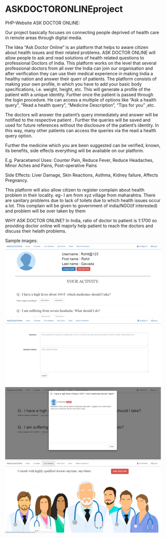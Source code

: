 # ASKDOCTORONLINEproject
PHP-Website
ASK DOCTOR ONLINE:

Our project basically focuses on connecting people deprived of health care 
in remote areas through digital media.

The Idea “Ask Doctor Online” is an platform that helps to aware citizen about health issues 
and their related problems.
ASK DOCTOR ONLINE will allow people to ask  and read solutions of health related questions to 
professional Doctors of India.
This platform works on the level that several professional doctors from all
 over the India can join our organisation and after verification they can use their medical
 experience in making India a healthy nation and answer their querr of patients.
The platform consists of making your own profile, in which you have to add your basic body 
specifications, i.e. weight, height, etc. This will generate a profile of the patient with a 
unique identity. Further once the patient is passed through the login procedure. 
He can access a multiple of options like “Ask a health query”, “Read a health query”, 
“Medicine Description”, “Tips for you” ,etc.


The doctors will answer the patient’s query immediately and answer will be 
notified to the respective patient . Further the queries will be saved and 
used for future references without the disclosure of the patient’s identity. 
In this way, many other patients can access the queries via the read a health query option.


Further the medicine which you are been suggested can be verified, known, its benefits, 
side effects everything will be available on our platform. 

E.g. Paracetamol
Uses: Counter Pain, Reduce Fever, Reduce Headaches, Minor Aches 
and Pains, Post-operative Pains

Side Effects: Liver Damage, Skin Reactions, Asthma, Kidney failure, Affects Pregnancy.


This platform will also allow citizen to register complain about health problem in their locality.
eg- I am from xyz village from maharahtra. There are sanitary problems due to lack of toilets 
due to which health issues occur a lot.
This complain will be given to government of india/NGO(if interested) and problem will be over taken by them

WHY ASK DOCTOR ONLINE? 
In India, ratio of doctor to patient is 1:1700 so providing doctor online will majorly help
patient to reach the doctors and discuss their helath problems.

Sample images:
<img src="Sample Images/smaple1.png"/>
<img src="Sample Images/smaple2.png"/>
<img src="Sample Images/smaple3.png"/>
<img src="Sample Images/smaple4.png"/>
